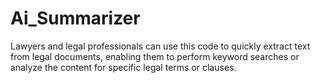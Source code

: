 # Ai_Summarizer
Lawyers and legal professionals can use this code to quickly extract text from legal documents, enabling them to perform keyword searches or analyze the content for specific legal terms or clauses. 
